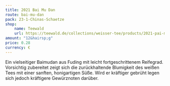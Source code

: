 ```yaml
---
title: 2021 Bai Mu Dan
route: bai-mu-dan
pack: 23-1-Chinas-Schaetze
shop:
    name: Teewald
    url: https://teewald.de/collections/weisser-tee/products/2021-pai-mu-tan-teekuchen
amount: "12&hairsp;g"
price: 0.28
currency: €
---
```

Ein vielseitiger Baimudan aus Fuding mit leicht fortgeschrittenem Reifegrad. Vorsichtig zubereitet zeigt sich die zurückhaltende Blumigkeit des weißen Tees mit einer sanften, honigartigen Süße. Wird er kräftiger gebrüht legen sich jedoch kräftigere Gewürznoten darüber.
